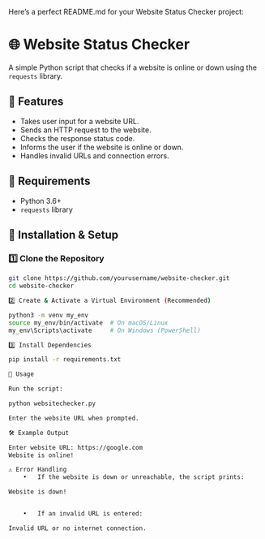 Here’s a perfect README.md for your Website Status Checker project:

# 🌐 Website Status Checker

A simple Python script that checks if a website is online or down using the `requests` library.

## 📌 Features
- Takes user input for a website URL.
- Sends an HTTP request to the website.
- Checks the response status code.
- Informs the user if the website is online or down.
- Handles invalid URLs and connection errors.

## 🚀 Requirements
- Python 3.6+
- `requests` library

## 🔧 Installation & Setup

### 1️⃣ Clone the Repository
```bash
git clone https://github.com/yourusername/website-checker.git
cd website-checker

2️⃣ Create & Activate a Virtual Environment (Recommended)

python3 -m venv my_env
source my_env/bin/activate  # On macOS/Linux
my_env\Scripts\activate     # On Windows (PowerShell)

3️⃣ Install Dependencies

pip install -r requirements.txt

📜 Usage

Run the script:

python websitechecker.py

Enter the website URL when prompted.

🛠 Example Output

Enter website URL: https://google.com
Website is online!

⚠️ Error Handling
	•	If the website is down or unreachable, the script prints:

Website is down!


	•	If an invalid URL is entered:

Invalid URL or no internet connection.

